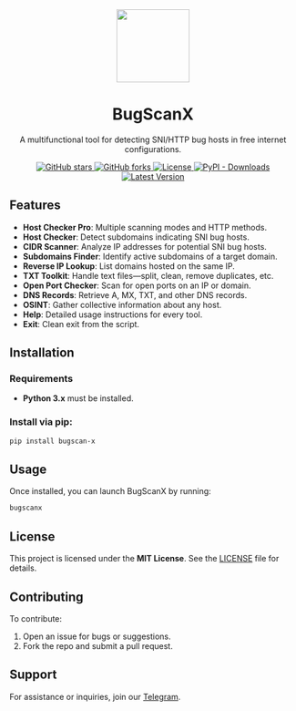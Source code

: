 <div align="center">
    <img src="https://raw.githubusercontent.com/Ayanrajpoot10/bugscan-x/refs/heads/main/assets/logo.png" width="128" height="128"/>
    <h1>BugScanX</h1>
    <p>A multifunctional tool for detecting SNI/HTTP bug hosts in free internet configurations.</p>
</div>

<p align="center">
    <a href="https://github.com/Ayanrajpoot10/Bugscan-x/stargazers">
        <img src="https://img.shields.io/github/stars/Ayanrajpoot10/Bugscan-x?style=for-the-badge" alt="GitHub stars"/>
    </a>
    <a href="https://github.com/Ayanrajpoot10/Bugscan-x/network/members">
        <img src="https://img.shields.io/github/forks/Ayanrajpoot10/Bugscan-x?style=for-the-badge" alt="GitHub forks"/>
    </a>
    <a href="https://github.com/Ayanrajpoot10/Bugscan-x/blob/main/LICENSE">
        <img src="https://img.shields.io/github/license/Ayanrajpoot10/Bugscan-x?style=for-the-badge" alt="License"/>
    </a>
    <a href="https://pepy.tech/projects/bugscan-x">
        <img alt="PyPI - Downloads" src="https://img.shields.io/pypi/dm/bugscan-x?style=for-the-badge">
    </a>
    <a href="https://pypi.org/project/bugscan-x/">
    <img src="https://img.shields.io/pypi/v/bugscan-x?label=Latest%20Version&style=for-the-badge" alt="Latest Version"/>
    </a>
</p>

##  **Features**

-  **Host Checker Pro**: Multiple scanning modes and HTTP methods.
-  **Host Checker**: Detect subdomains indicating SNI bug hosts.
-  **CIDR Scanner**: Analyze IP addresses for potential SNI bug hosts.
-  **Subdomains Finder**: Identify active subdomains of a target domain.
-  **Reverse IP Lookup**: List domains hosted on the same IP.
-  **TXT Toolkit**: Handle text files—split, clean, remove duplicates, etc.
-  **Open Port Checker**: Scan for open ports on an IP or domain.
-  **DNS Records**: Retrieve A, MX, TXT, and other DNS records.
-  **OSINT**: Gather collective information about any host.
-  **Help**: Detailed usage instructions for every tool.
-  **Exit**: Clean exit from the script.


##  **Installation**

### Requirements
- **Python 3.x** must be installed.

### Install via pip:
```bash
pip install bugscan-x
```


##  **Usage**
Once installed, you can launch BugScanX by running:
```bash
bugscanx
```


##  **License**

This project is licensed under the **MIT License**. See the [LICENSE](LICENSE) file for details.


##  **Contributing**

To contribute:
1. Open an issue for bugs or suggestions.
2. Fork the repo and submit a pull request.


##  **Support**
For assistance or inquiries, join our [Telegram](https://t.me/BugScanX).